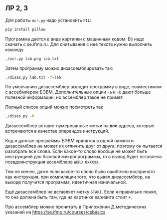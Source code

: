 ## ЛР 2, 3

Для работы `ocr.py` надо установить `PIL`:

```bash
pip install pillow
```

Программа даётся в виде картинки с машинным кодом. Её надо скачать с se.ifmo.ru.
Для считывания с неё текста нужно выполнить команду
```bash
./ocr.py lab.png lab.txt
```

Затем программу можно дизассемблировать так:
```bash
./disas.py lab.txt -f=lab
```

По умолчанию дизассемблер выводит программу в виде, совместимом с ассебмлером БЭВМ.
Дополнительные опции `-a` и `-b` дают больше полезной информации, но ассемблер такое не примет.

Полный список опций можно посмотреть так
```bash
./disas.py -h
```

Дизассемблер вставит нумерованные метки на **все** адреса, которые встречаются в качестве операндов
инструкций.

Код и данные программы БЭВМ хранятся в одной памяти и дизассемблер не может их отличить друг от друга,
поэтому он пытается разобрать все слова. Если какое-то слово вообще не может быть инструкцией для
базовой микропрограммы, то в вывод будет вставлена псевдоинструкция ассемблера `WORD 0xXXXX`.

Тем не менее, даже если какое-то слово было ошибочно воспринято как инструкция, при компиляции
того, что вывел дизассемблер, на выходе получится программа, идентичная изначальной.

Ещё дизассемблер не вставляет метку `START`. Если я правильно понял, то она должна быть там, где
на картинке варианта стоит `+`.

Про ассемблер можно прочитать в Приложении Д методических указаний на
https://se.ifmo.ru/courses/csbasics

